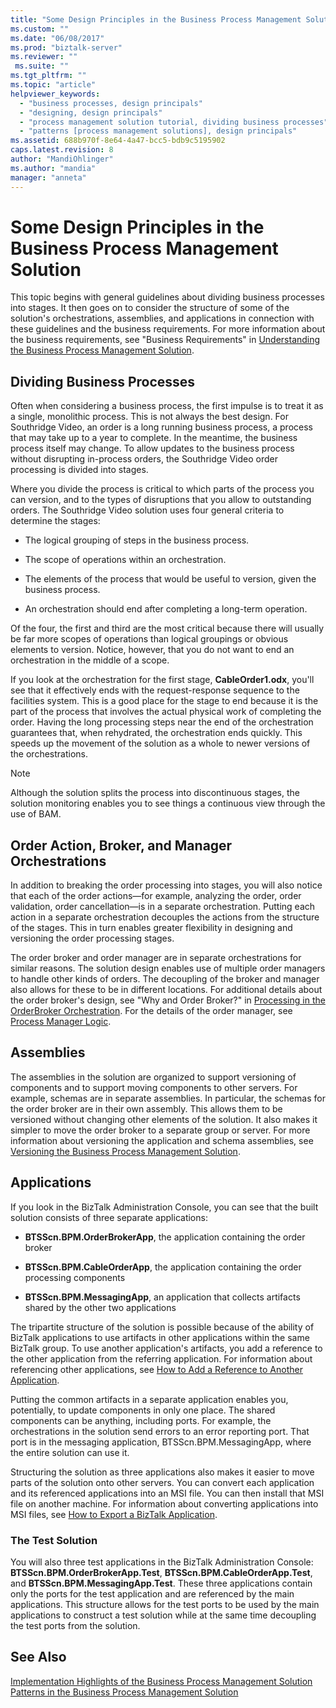 ```yaml
---
title: "Some Design Principles in the Business Process Management Solution | Microsoft Docs"
ms.custom: ""
ms.date: "06/08/2017"
ms.prod: "biztalk-server"
ms.reviewer: ""
 ms.suite: ""
ms.tgt_pltfrm: ""
ms.topic: "article"
helpviewer_keywords: 
  - "business processes, design principals"
  - "designing, design principals"
  - "process management solution tutorial, dividing business processes"
  - "patterns [process management solutions], design principals"
ms.assetid: 688b970f-8e64-4a47-bcc5-bdb9c5195902
caps.latest.revision: 8
author: "MandiOhlinger"
ms.author: "mandia"
manager: "anneta"
---
```

# Some Design Principles in the Business Process Management Solution
This topic begins with general guidelines about dividing business processes into stages. It then goes on to consider the structure of some of the solution's orchestrations, assemblies, and applications in connection with these guidelines and the business requirements. For more information about the business requirements, see "Business Requirements" in [Understanding the Business Process Management Solution](../core/understanding-the-business-process-management-solution.md).  
  
## Dividing Business Processes  
 Often when considering a business process, the first impulse is to treat it as a single, monolithic process. This is not always the best design. For Southridge Video, an order is a long running business process, a process that may take up to a year to complete. In the meantime, the business process itself may change. To allow updates to the business process without disrupting in-process orders, the Southridge Video order processing is divided into stages.  
  
 Where you divide the process is critical to which parts of the process you can version, and to the types of disruptions that you allow to outstanding orders. The Southridge Video solution uses four general criteria to determine the stages:  
  
-   The logical grouping of steps in the business process.  
  
-   The scope of operations within an orchestration.  
  
-   The elements of the process that would be useful to version, given the business process.  
  
-   An orchestration should end after completing a long-term operation.  
  
 Of the four, the first and third are the most critical because there will usually be far more scopes of operations than logical groupings or obvious elements to version. Notice, however, that you do not want to end an orchestration in the middle of a scope.  
  
 If you look at the orchestration for the first stage, **CableOrder1.odx**, you'll see that it effectively ends with the request-response sequence to the facilities system. This is a good place for the stage to end because it is the part of the process that involves the actual physical work of completing the order. Having the long processing steps near the end of the orchestration guarantees that, when rehydrated, the orchestration ends quickly. This speeds up the movement of the solution as a whole to newer versions of the orchestrations.  
  
> [!NOTE]
>  Although the solution splits the process into discontinuous stages, the solution monitoring enables you to see things a continuous view through the use of BAM.  
  
## Order Action, Broker, and Manager Orchestrations  
 In addition to breaking the order processing into stages, you will also notice that each of the order actions—for example, analyzing the order, order validation, order cancellation—is in a separate orchestration. Putting each action in a separate orchestration decouples the actions from the structure of the stages. This in turn enables greater flexibility in designing and versioning the order processing stages.  
  
 The order broker and order manager are in separate orchestrations for similar reasons. The solution design enables use of multiple order managers to handle other kinds of orders. The decoupling of the broker and manager also allows for these to be in different locations. For additional details about the order broker's design, see "Why and Order Broker?" in [Processing in the OrderBroker Orchestration](../core/processing-in-the-orderbroker-orchestration.md). For the details of the order manager, see [Process Manager Logic](../core/process-manager-logic.md).  
  
## Assemblies  
 The assemblies in the solution are organized to support versioning of components and to support moving components to other servers. For example, schemas are in separate assemblies. In particular, the schemas for the order broker are in their own  assembly. This allows them to be versioned without changing other elements of the solution. It also makes it simpler to move the order broker to a separate group or server. For more information about versioning the application and schema assemblies, see [Versioning the Business Process Management Solution](../core/versioning-the-business-process-management-solution.md).  
  
## Applications  
 If you look in the BizTalk Administration Console, you can see that the built solution consists of three separate applications:  
  
-   **BTSScn.BPM.OrderBrokerApp**, the application containing the order broker  
  
-   **BTSScn.BPM.CableOrderApp**, the application containing the order processing components  
  
-   **BTSScn.BPM.MessagingApp**, an application that collects artifacts shared by the other two applications  
  
 The tripartite structure of the solution is possible because of the ability of BizTalk applications to use artifacts in other applications within the same BizTalk group. To use another application's artifacts, you add a reference to the other application from the referring application. For information about referencing other applications, see [How to Add a Reference to Another Application](../core/how-to-add-a-reference-to-another-application.md).  
  
 Putting the common artifacts in a separate application enables you, potentially, to update components in only one place. The shared components can be anything, including ports. For example, the orchestrations in the solution send errors to an error reporting port. That port is in the messaging application, BTSScn.BPM.MessagingApp, where the entire solution can use it.  
  
 Structuring the solution as three applications also makes it easier to move parts of the solution onto other servers. You can convert each application and its referenced applications into an MSI file. You can then install that MSI file on another machine. For information about converting applications into MSI files, see [How to Export a BizTalk Application](../core/how-to-export-a-biztalk-application.md).  
  
### The Test Solution  
 You will also three test applications in the BizTalk Administration Console: **BTSScn.BPM.OrderBrokerApp.Test**, **BTSScn.BPM.CableOrderApp.Test**, and **BTSScn.BPM.MessagingApp.Test**. These three applications contain only the ports for the test application and are referenced by the main applications. This structure allows for the test ports to be used by the main applications to construct a test solution while at the same time decoupling the test ports from the solution.  
  
## See Also  
 [Implementation Highlights of the Business Process Management Solution](../core/implementation-highlights-of-the-business-process-management-solution.md)   
 [Patterns in the Business Process Management Solution](../core/patterns-in-the-business-process-management-solution.md)